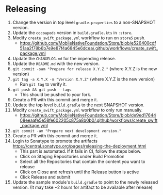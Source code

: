 Releasing
========

1. Change the version in top level `gradle.properties` to a non-SNAPSHOT version.
2. Update the `cocoapods` version in `build.gradle.kts` in `:store`.
3. Modify `create_swift_package.yml` workflow to run on `store5` push.
    * https://github.com/MobileNativeFoundation/Store/blob/e526400cdf51aa2f78b6b7e9e87f4a6845e6dcea/.github/workflows/create_swift_package.yml
4. Update the `CHANGELOG.md` for the impending release.
5. Update the `README.md` with the new version.
6. `git commit -sam "Prepare for release X.Y.Z."` (where X.Y.Z is the new version)
7. `git tag -a X.Y.X -m "Version X.Y.Z"` (where X.Y.Z is the new version)
    * Run `git tag` to verify it.
8. `git push && git push --tags`
    * This should be pushed to your fork.
9. Create a PR with this commit and merge it.
10. Update the top level `build.gradle` to the next SNAPSHOT version.
11. Modify `create_swift_package.yml` workflow to only run manually.
    * https://github.com/MobileNativeFoundation/Store/blob/de9ed1764408eeaafe5e58fe602205c875a8b0b0/.github/workflows/create_swift_package.yml
12. `git commit -am "Prepare next development version."`
13. Create a PR with this commit and merge it.
14. Login to Sonatype to promote the artifacts https://central.sonatype.org/pages/releasing-the-deployment.html
    * This part is automated. If it fails in CI, follow the steps below.
    * Click on Staging Repositories under Build Promotion
    * Select all the Repositories that contain the content you want to release
    * Click on Close and refresh until the Release button is active
    * Click Release and submit
15. Update the sample module's `build.gradle` to point to the newly released version. (It may take ~2 hours for artifact to be available after release)
 